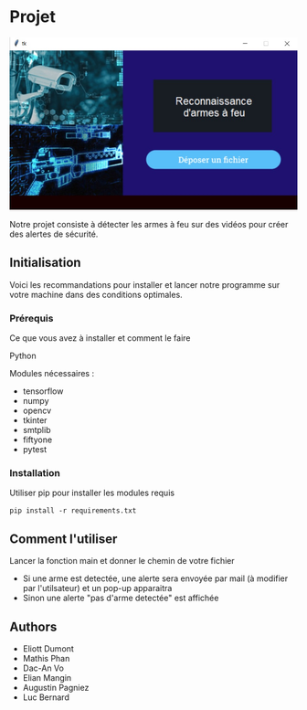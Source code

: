 # Projet

![Screenshot](/Fonctions/fonctions_intermediaires_interface/image_interface/Interface_image.jpeg)

Notre projet consiste à détecter les armes à feu sur des vidéos pour créer des alertes de sécurité. 

## Initialisation

Voici les recommandations pour installer et lancer notre programme sur votre machine dans des conditions optimales.

### Prérequis

Ce que vous avez à installer et comment le faire 

Python

Modules nécessaires :
* tensorflow
* numpy
* opencv
* tkinter
* smtplib
* fiftyone
* pytest

### Installation

Utiliser pip pour installer les modules requis

```
pip install -r requirements.txt
```


## Comment l'utiliser 

Lancer la fonction main et donner le chemin de votre fichier
* Si une arme est detectée, une alerte sera envoyée par mail (à modifier par l'utilsateur) et un pop-up apparaitra
* Sinon une alerte "pas d'arme detectée" est affichée

## Authors
* Eliott Dumont
* Mathis Phan
* Dac-An Vo
* Elian Mangin
* Augustin Pagniez
* Luc Bernard
